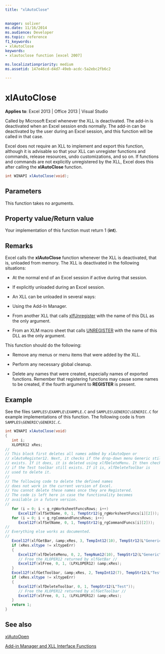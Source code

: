 ```yaml
---
title: "xlAutoClose"
 
 
manager: soliver
ms.date: 11/16/2014
ms.audience: Developer
ms.topic: reference
f1_keywords:
- xlAutoClose
keywords:
- xlautoclose function [excel 2007]
 
ms.localizationpriority: medium
ms.assetid: 147e46cd-d4d7-49eb-acdc-5a2ebc2fb6c2

---
```


# xlAutoClose

 **Applies to**: Excel 2013 | Office 2013 | Visual Studio 
  
Called by Microsoft Excel whenever the XLL is deactivated. The add-in is deactivated when an Excel session ends normally. The add-in can be deactivated by the user during an Excel session, and this function will be called in that case.
  
Excel does not require an XLL to implement and export this function, although it is advisable so that your XLL can unregister functions and commands, release resources, undo customizations, and so on. If functions and commands are not explicitly unregistered by the XLL, Excel does this after calling the **xlAutoClose** function. 
  
```cs
int WINAPI xlAutoClose(void);
```

## Parameters

This function takes no arguments.
  
## Property value/Return value

Your implementation of this function must return 1 (**int**).
  
## Remarks

Excel calls the **xlAutoClose** function whenever the XLL is deactivated, that is, unloaded from memory. The XLL is deactivated in the following situations: 
  
- At the normal end of an Excel session if active during that session.
    
- If explicitly unloaded during an Excel session.
    
- An XLL can be unloaded in several ways:
    
- Using the Add-In Manager.
    
- From another XLL that calls [xlfUnregister](xlfunregister-form-1.md) with the name of this DLL as the only argument. 
    
- From an XLM macro sheet that calls [UNREGISTER](xlfunregister-form-1.md) with the name of this DLL as the only argument. 
    
This function should do the following:
  
- Remove any menus or menu items that were added by the XLL.
    
- Perform any necessary global cleanup.
    
- Delete any names that were created, especially names of exported functions. Remember that registering functions may cause some names to be created, if the fourth argument to **REGISTER** is present. 
    
## Example

See the files  `SAMPLES\EXAMPLE\EXAMPLE.C` and  `SAMPLES\GENERIC\GENERIC.C` for example implementations of this function. The following code is from  `SAMPLES\GENERIC\GENERIC.C`.
  
```cs
int WINAPI xlAutoClose(void)
{
   int i;
   XLOPER12 xRes;
//
// This block first deletes all names added by xlAutoOpen or
// xlAutoRegister12. Next, it checks if the drop-down menu Generic still
// exists. If it does, it is deleted using xlfDeleteMenu. It then checks
// if the Test toolbar still exists. If it is, xlfDeleteToolbar is
// used to delete it.
//
// The following code to delete the defined names
// does not work in the current version of Excel. 
// You cannot delete these names once they are Registered.
// The code is left here in case the functionality becomes 
// available in a future version.
//
   for (i = 0; i < g_rgWorksheetFuncsRows; i++)
      Excel12f(xlfSetName, 0, 1, TempStr12(g_rgWorksheetFuncs[i][2]));
   for (i = 0; i < g_rgCommandFuncsRows; i++)
      Excel12f(xlfSetName, 0, 1, TempStr12(g_rgCommandFuncs[i][2]));
//
// Everything else works as documented.
//
   Excel12f(xlfGetBar, &amp;xRes, 3, TempInt12(10), TempStr12(L"Generic"), TempInt12(0));
   if (xRes.xltype != xltypeErr)
   {
      Excel12f(xlfDeleteMenu, 0, 2, TempNum12(10), TempStr12(L"Generic"));
      // Free the XLOPER12 returned by xlfGetBar //
      Excel12f(xlFree, 0, 1, (LPXLOPER12) &amp;xRes);
   }
   Excel12f(xlfGetToolbar, &amp;xRes, 2, TempInt12(7), TempStr12(L"Test"));
   if (xRes.xltype != xltypeErr)
   {
      Excel12f(xlfDeleteToolbar, 0, 1, TempStr12(L"Test"));
      // Free the XLOPER12 returned by xlfGetToolbar //
      Excel12f(xlFree, 0, 1, (LPXLOPER12) &amp;xRes);
   }
   return 1;
}
```

## See also



[xlAutoOpen](xlautoopen.md)


[Add-in Manager and XLL Interface Functions](add-in-manager-and-xll-interface-functions.md)

